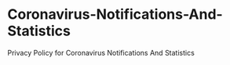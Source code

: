 # Coronavirus-Notifications-And-Statistics
Privacy Policy for Coronavirus Notifications And Statistics
